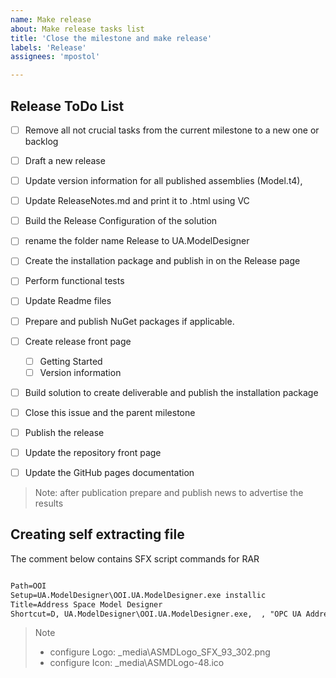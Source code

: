 ```yaml
---
name: Make release
about: Make release tasks list
title: 'Close the milestone and make release'
labels: 'Release'
assignees: 'mpostol'

---
```


## Release ToDo List

- [ ] Remove all not crucial tasks from the current milestone to a new one or backlog
- [ ] Draft a new release
- [ ] Update version information for all published assemblies (Model.t4), 
- [ ] Update ReleaseNotes.md and print it to .html using VC
- [ ] Build the Release Configuration of the solution
- [ ] rename the folder name Release to UA.ModelDesigner
- [ ] Create the installation package and publish in on the Release page
- [ ] Perform functional tests
- [ ] Update Readme files
- [ ] Prepare and publish NuGet packages if applicable. 
- [ ] Create release front page
  - [ ] Getting Started
  - [ ] Version information
- [ ] Build solution to create deliverable and publish the installation package
- [ ] Close this issue and the parent milestone

- [ ] Publish the release
- [ ] Update the repository front page
- [ ] Update the GitHub pages documentation

> Note: after publication prepare and publish news to advertise the results

## Creating self extracting file

The comment below contains SFX script commands for RAR

```txt

Path=OOI
Setup=UA.ModelDesigner\OOI.UA.ModelDesigner.exe installic
Title=Address Space Model Designer
Shortcut=D, UA.ModelDesigner\OOI.UA.ModelDesigner.exe,  , "OPC UA Address Space Model Designer", asmd, UA.ModelDesigner\OPC_UA_ASMD_48.ico

```

> Note
>
> - configure Logo: _media\ASMDLogo_SFX_93_302.png
> - configure Icon: _media\ASMDLogo-48.ico
